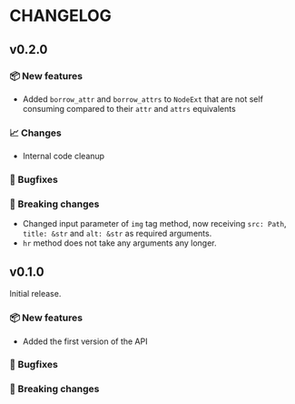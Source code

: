 # CHANGELOG

## v0.2.0

### 📦 New features

* Added `borrow_attr` and `borrow_attrs` to `NodeExt` that are not self consuming compared to their `attr` and `attrs` equivalents

### 📈 Changes

* Internal code cleanup

### 🐛 Bugfixes

### 🔨 Breaking changes

- Changed input parameter of `img` tag method, now receiving `src: Path`, `title: &str` and `alt: &str` as required arguments.
- `hr` method does not take any arguments any longer.

## v0.1.0

Initial release.

### 📦 New features

* Added the first version of the API

### 🐛 Bugfixes

### 🔨 Breaking changes
